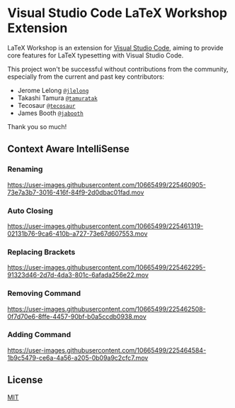 # Visual Studio Code LaTeX Workshop Extension

LaTeX Workshop is an extension for [Visual Studio Code](https://code.visualstudio.com/), aiming to provide core features for LaTeX typesetting with Visual Studio Code.

This project won't be successful without contributions from the community, especially from the current and past key contributors:

- Jerome Lelong [`@jlelong`](https://github.com/jlelong)
- Takashi Tamura [`@tamuratak`](https://github.com/tamuratak)
- Tecosaur [`@tecosaur`](https://github.com/tecosaur)
- James Booth [`@jabooth`](https://github.com/jabooth)

Thank you so much!

## Context Aware IntelliSense

### Renaming

https://user-images.githubusercontent.com/10665499/225460905-73e7a3b7-3016-416f-84f9-2d0dbac01fad.mov

### Auto Closing

https://user-images.githubusercontent.com/10665499/225461319-02131b76-9ca6-410b-a727-73e67d607553.mov

### Replacing Brackets

https://user-images.githubusercontent.com/10665499/225462295-91323d46-2d7d-4da3-801c-6afada256e22.mov

### Removing Command

https://user-images.githubusercontent.com/10665499/225462508-0f7d70e6-8ffe-4457-90bf-b0a5ccdb0938.mov

### Adding Command

https://user-images.githubusercontent.com/10665499/225464584-1b9c5479-ce6a-4a56-a205-0b09a9c2cfc7.mov

## License

[MIT](https://opensource.org/licenses/MIT)
